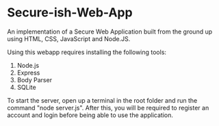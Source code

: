 # Secure-ish-Web-App
An implementation of a Secure Web Application built from the ground up using HTML, CSS, JavaScript and Node.JS.

Using this webapp requires installing the following tools:
1. Node.js
2. Express
3. Body Parser
4. SQLite

To start the server, open up a terminal in the root folder and run the command "node server.js". After this, you will be required to register an account and login before being able to use the application.
